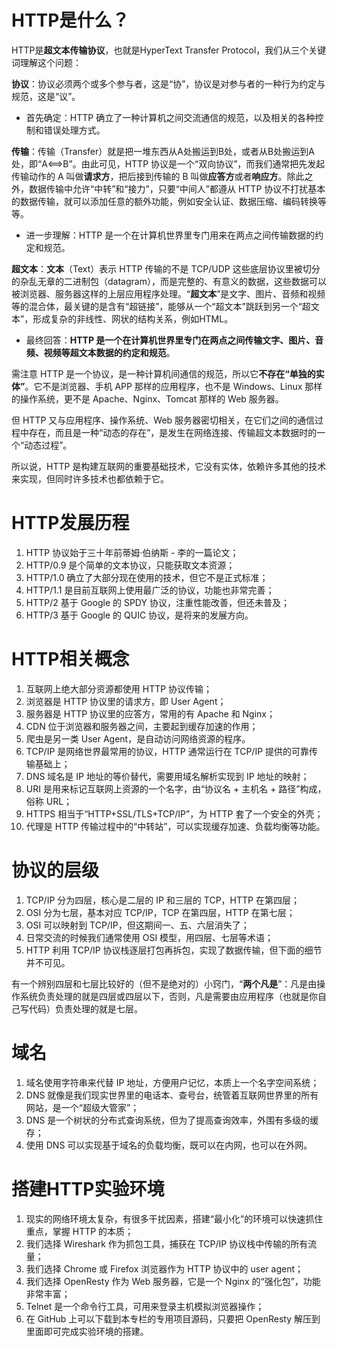 # HTTP是什么？

HTTP是**超文本传输协议**，也就是HyperText Transfer Protocol，我们从三个关键词理解这个问题：

**协议**：协议必须两个或多个参与者，这是“协”，协议是对参与者的一种行为约定与规范，这是“议”。

* 首先确定：HTTP 确立了一种计算机之间交流通信的规范，以及相关的各种控制和错误处理方式。

**传输**：传输（Transfer）就是把一堆东西从A处搬运到B处，或者从B处搬运到A处，即“A<==>B”。由此可见，HTTP 协议是一个“双向协议”，而我们通常把先发起传输动作的 A 叫做**请求方**，把后接到传输的 B 叫做**应答方**或者**响应方**。除此之外，数据传输中允许“中转”和“接力”，只要“中间人”都遵从 HTTP 协议不打扰基本的数据传输，就可以添加任意的额外功能，例如安全认证、数据压缩、编码转换等等。

* 进一步理解：HTTP 是一个在计算机世界里专门用来在两点之间传输数据的约定和规范。

**超文本**：**文本**（Text）表示 HTTP 传输的不是 TCP/UDP 这些底层协议里被切分的杂乱无章的二进制包（datagram），而是完整的、有意义的数据，这些数据可以被浏览器、服务器这样的上层应用程序处理。“**超文本**”是文字、图片、音频和视频等的混合体，最关键的是含有“超链接”，能够从一个“超文本”跳跃到另一个“超文本”，形成复杂的非线性、网状的结构关系，例如HTML。

* 最终回答：**HTTP 是一个在计算机世界里专门在两点之间传输文字、图片、音频、视频等超文本数据的约定和规范**。

需注意 HTTP 是一个协议，是一种计算机间通信的规范，所以它**不存在“单独的实体”**。它不是浏览器、手机 APP 那样的应用程序，也不是 Windows、Linux 那样的操作系统，更不是 Apache、Nginx、Tomcat 那样的 Web 服务器。

但 HTTP 又与应用程序、操作系统、Web 服务器密切相关，在它们之间的通信过程中存在，而且是一种“动态的存在”，是发生在网络连接、传输超文本数据时的一个“动态过程”。

所以说，HTTP 是构建互联网的重要基础技术，它没有实体，依赖许多其他的技术来实现，但同时许多技术也都依赖于它。

# HTTP发展历程

1. HTTP 协议始于三十年前蒂姆·伯纳斯 - 李的一篇论文；
2. HTTP/0.9 是个简单的文本协议，只能获取文本资源；
3. HTTP/1.0 确立了大部分现在使用的技术，但它不是正式标准；
4. HTTP/1.1 是目前互联网上使用最广泛的协议，功能也非常完善；
5. HTTP/2 基于 Google 的 SPDY 协议，注重性能改善，但还未普及；
6. HTTP/3 基于 Google 的 QUIC 协议，是将来的发展方向。

# HTTP相关概念

1. 互联网上绝大部分资源都使用 HTTP 协议传输；
2. 浏览器是 HTTP 协议里的请求方，即 User Agent；
3. 服务器是 HTTP 协议里的应答方，常用的有 Apache 和 Nginx；
4. CDN 位于浏览器和服务器之间，主要起到缓存加速的作用；
5. 爬虫是另一类 User Agent，是自动访问网络资源的程序。
6. TCP/IP 是网络世界最常用的协议，HTTP 通常运行在 TCP/IP 提供的可靠传输基础上；
7. DNS 域名是 IP 地址的等价替代，需要用域名解析实现到 IP 地址的映射；
8. URI 是用来标记互联网上资源的一个名字，由“协议名 + 主机名 + 路径”构成，俗称 URL；
9. HTTPS 相当于“HTTP+SSL/TLS+TCP/IP”，为 HTTP 套了一个安全的外壳；
10. 代理是 HTTP 传输过程中的“中转站”，可以实现缓存加速、负载均衡等功能。

# 协议的层级

1. TCP/IP 分为四层，核心是二层的 IP 和三层的 TCP，HTTP 在第四层；
2. OSI 分为七层，基本对应 TCP/IP，TCP 在第四层，HTTP 在第七层；
3. OSI 可以映射到 TCP/IP，但这期间一、五、六层消失了；
4. 日常交流的时候我们通常使用 OSI 模型，用四层、七层等术语；
5. HTTP 利用 TCP/IP 协议栈逐层打包再拆包，实现了数据传输，但下面的细节并不可见。

有一个辨别四层和七层比较好的（但不是绝对的）小窍门，“**两个凡是**”：凡是由操作系统负责处理的就是四层或四层以下，否则，凡是需要由应用程序（也就是你自己写代码）负责处理的就是七层。

# 域名

1. 域名使用字符串来代替 IP 地址，方便用户记忆，本质上一个名字空间系统；
2. DNS 就像是我们现实世界里的电话本、查号台，统管着互联网世界里的所有网站，是一个“超级大管家”；
3. DNS 是一个树状的分布式查询系统，但为了提高查询效率，外围有多级的缓存；
4. 使用 DNS 可以实现基于域名的负载均衡，既可以在内网，也可以在外网。

# 搭建HTTP实验环境

1. 现实的网络环境太复杂，有很多干扰因素，搭建“最小化”的环境可以快速抓住重点，掌握 HTTP 的本质；
2. 我们选择 Wireshark 作为抓包工具，捕获在 TCP/IP 协议栈中传输的所有流量；
3. 我们选择 Chrome 或 Firefox 浏览器作为 HTTP 协议中的 user agent；
4. 我们选择 OpenResty 作为 Web 服务器，它是一个 Nginx 的“强化包”，功能非常丰富；
5. Telnet 是一个命令行工具，可用来登录主机模拟浏览器操作；
6. 在 GitHub 上可以下载到本专栏的专用项目源码，只要把 OpenResty 解压到里面即可完成实验环境的搭建。